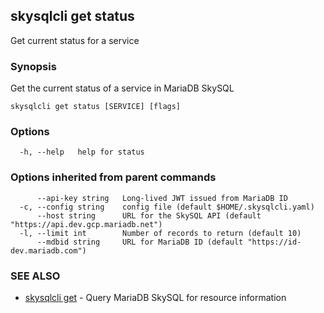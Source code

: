 ## skysqlcli get status

Get current status for a service

### Synopsis

Get the current status of a service in MariaDB SkySQL

```
skysqlcli get status [SERVICE] [flags]
```

### Options

```
  -h, --help   help for status
```

### Options inherited from parent commands

```
      --api-key string   Long-lived JWT issued from MariaDB ID
  -c, --config string    config file (default $HOME/.skysqlcli.yaml)
      --host string      URL for the SkySQL API (default "https://api.dev.gcp.mariadb.net")
  -l, --limit int        Number of records to return (default 10)
      --mdbid string     URL for MariaDB ID (default "https://id-dev.mariadb.com")
```

### SEE ALSO

* [skysqlcli get](skysqlcli_get.md)	 - Query MariaDB SkySQL for resource information

